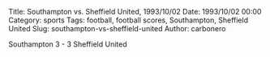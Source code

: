 Title: Southampton vs. Sheffield United, 1993/10/02
Date: 1993/10/02 00:00
Category: sports
Tags: football, football scores, Southampton, Sheffield United
Slug: southampton-vs-sheffield-united
Author: carbonero


Southampton 3 - 3 Sheffield United
